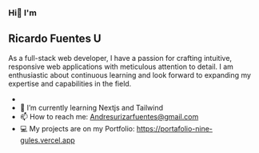 ### Hi👋 I'm

## Ricardo Fuentes U

As a full-stack web developer, I have a passion for crafting intuitive, responsive web applications with meticulous attention to detail.
I am enthusiastic about continuous learning and look forward to expanding my expertise and capabilities in the field.

-
- 🌱 I’m currently learning Nextjs and Tailwind
- 📫 How to reach me: Andresurizarfuentes@gmail.com
- :computer: My projects are on my Portfolio: https://portafolio-nine-gules.vercel.app


